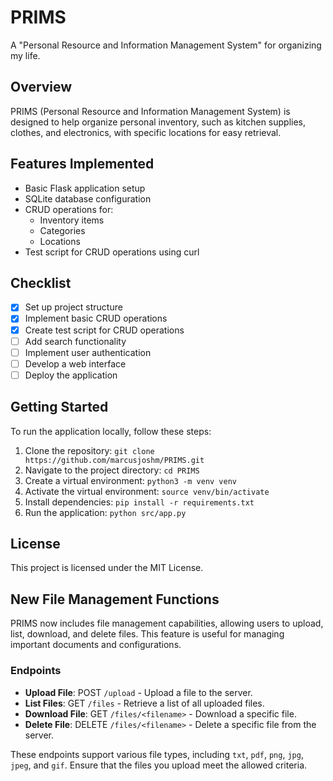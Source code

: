 # PRIMS
A "Personal Resource and Information Management System" for organizing my life.

## Overview
PRIMS (Personal Resource and Information Management System) is designed to help organize personal inventory, such as kitchen supplies, clothes, and electronics, with specific locations for easy retrieval.

## Features Implemented
- Basic Flask application setup
- SQLite database configuration
- CRUD operations for:
  - Inventory items
  - Categories
  - Locations
- Test script for CRUD operations using curl

## Checklist
- [x] Set up project structure
- [x] Implement basic CRUD operations
- [x] Create test script for CRUD operations
- [ ] Add search functionality
- [ ] Implement user authentication
- [ ] Develop a web interface
- [ ] Deploy the application

## Getting Started
To run the application locally, follow these steps:
1. Clone the repository: `git clone https://github.com/marcusjoshm/PRIMS.git`
2. Navigate to the project directory: `cd PRIMS`
3. Create a virtual environment: `python3 -m venv venv`
4. Activate the virtual environment: `source venv/bin/activate`
5. Install dependencies: `pip install -r requirements.txt`
6. Run the application: `python src/app.py`

## License
This project is licensed under the MIT License.

## New File Management Functions
PRIMS now includes file management capabilities, allowing users to upload, list, download, and delete files. This feature is useful for managing important documents and configurations.

### Endpoints
- **Upload File**: POST `/upload` - Upload a file to the server.
- **List Files**: GET `/files` - Retrieve a list of all uploaded files.
- **Download File**: GET `/files/<filename>` - Download a specific file.
- **Delete File**: DELETE `/files/<filename>` - Delete a specific file from the server.

These endpoints support various file types, including `txt`, `pdf`, `png`, `jpg`, `jpeg`, and `gif`. Ensure that the files you upload meet the allowed criteria.
